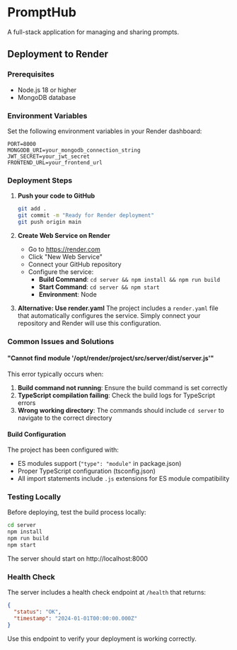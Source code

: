 # PromptHub

A full-stack application for managing and sharing prompts.

## Deployment to Render

### Prerequisites
- Node.js 18 or higher
- MongoDB database

### Environment Variables
Set the following environment variables in your Render dashboard:

```
PORT=8000
MONGODB_URI=your_mongodb_connection_string
JWT_SECRET=your_jwt_secret
FRONTEND_URL=your_frontend_url
```

### Deployment Steps

1. **Push your code to GitHub**
   ```bash
   git add .
   git commit -m "Ready for Render deployment"
   git push origin main
   ```

2. **Create Web Service on Render**
   - Go to https://render.com
   - Click "New Web Service"
   - Connect your GitHub repository
   - Configure the service:
     - **Build Command**: `cd server && npm install && npm run build`
     - **Start Command**: `cd server && npm start`
     - **Environment**: Node

3. **Alternative: Use render.yaml**
   The project includes a `render.yaml` file that automatically configures the service. Simply connect your repository and Render will use this configuration.

### Common Issues and Solutions

#### "Cannot find module '/opt/render/project/src/server/dist/server.js'"
This error typically occurs when:
1. **Build command not running**: Ensure the build command is set correctly
2. **TypeScript compilation failing**: Check the build logs for TypeScript errors
3. **Wrong working directory**: The commands should include `cd server` to navigate to the correct directory

#### Build Configuration
The project has been configured with:
- ES modules support (`"type": "module"` in package.json)
- Proper TypeScript configuration (tsconfig.json)
- All import statements include `.js` extensions for ES module compatibility

### Testing Locally
Before deploying, test the build process locally:
```bash
cd server
npm install
npm run build
npm start
```

The server should start on http://localhost:8000

### Health Check
The server includes a health check endpoint at `/health` that returns:
```json
{
  "status": "OK",
  "timestamp": "2024-01-01T00:00:00.000Z"
}
```

Use this endpoint to verify your deployment is working correctly.